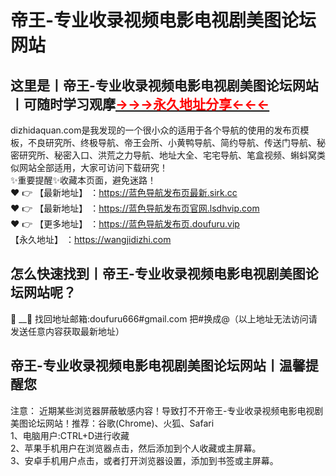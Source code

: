 #  帝王-专业收录视频电影电视剧美图论坛网站
## 这里是丨**帝王-专业收录视频电影电视剧美图论坛网站**丨可随时学习观摩<a href="https://dizhidaquan.com" target="_blank" class="modalbtn text-blue nmB4hteGKB 3Xyk5Zcf_s" id="loginbox"><font size="" color="#ff0000"><strong>→→→永久地址分享←←←</strong></font></a>
dizhidaquan.com是我发现的一个很小众的适用于各个导航的使用的发布页模板，不良研究所、终极导航、帝王会所、小黄鸭导航、简约导航、传送门导航、秘密研究所、秘密入口、洪荒之力导航、地址大全、宅宅导航、笔盒视频、蝌蚪窝类似网站全部适用，大家可访问下载研究！
<br>✨重要提醒✨收藏本页面，避免迷路！<br>
❤️ 👉 【最新地址】 ：https://蓝色导航发布页最新.sirk.cc<br>
❤️ 👉 【最新地址】 ：https://蓝色导航发布页官网.lsdhvip.com<br>
❤️ 👉 【更多地址】 ：https://蓝色导航发布页.doufuru.vip<br>
【永久地址】 ：https://wangjidizhi.com<br>
## 怎么快速找到丨**帝王-专业收录视频电影电视剧美图论坛网站**呢？
:e-mail: __📧 找回地址邮箱:doufuru666#gmail.com 把#换成@（以上地址无法访问请发送任意内容获取最新地址）
## 帝王-专业收录视频电影电视剧美图论坛网站**丨温馨提醒您**
注意： 近期某些浏览器屏蔽敏感内容！导致打不开帝王-专业收录视频电影电视剧美图论坛网站！推荐：谷歌(Chrome)、火狐、Safari<br>
1、电脑用户:CTRL+D进行收藏<br>
2、苹果手机用户在浏览器点击，然后添加到个人收藏或主屏幕。<br>
3、安卓手机用户点击，或者打开浏览器设置，添加到书签或主屏幕。
